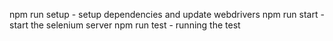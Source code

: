 npm run setup   - setup dependencies and update webdrivers
npm run start   - start the selenium server
npm run test    - running the test